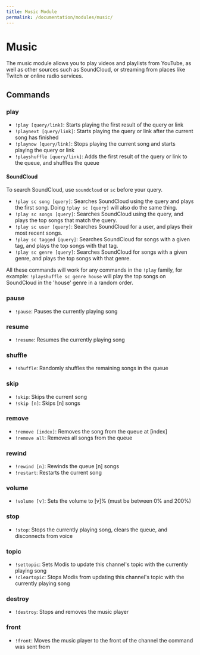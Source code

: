 ```yaml
---
title: Music Module
permalink: /documentation/modules/music/
---
```

# Music

The music module allows you to play videos and playlists from YouTube, as well as other sources such as SoundCloud, or streaming from places like Twitch or online radio services.

## Commands

### play

- `!play [query/link]`: Starts playing the first result of the query or link
- `!playnext [query/link]`: Starts playing the query or link after the current song has finished
- `!playnow [query/link]`: Stops playing the current song and starts playing the query or link
- `!playshuffle [query/link]`: Adds the first result of the query or link to the queue, and shuffles the queue

#### SoundCloud

To search SoundCloud, use `soundcloud` or `sc` before your query.

- `!play sc song [query]`: Searches SoundCloud using the query and plays the first song. Doing `!play sc [query]` will also do the same thing.
- `!play sc songs [query]`: Searches SoundCloud using the query, and plays the top songs that match the query.
- `!play sc user [query]`: Searches SoundCloud for a user, and plays their most recent songs.
- `!play sc tagged [query]`: Searches SoundCloud for songs with a given tag, and plays the top songs with that tag.
- `!play sc genre [query]`: Searches SoundCloud for songs with a given genre, and plays the top songs with that genre.

All these commands will work for any commands in the `!play` family, for example: `!playshuffle sc genre house` will play the top songs on SoundCloud in the 'house' genre in a random order.

### pause

- `!pause`: Pauses the currently playing song

### resume

- `!resume`: Resumes the currently playing song

### shuffle

- `!shuffle`: Randomly shuffles the remaining songs in the queue

### skip

- `!skip`: Skips the current song
- `!skip [n]`: Skips [n] songs

### remove

- `!remove [index]`: Removes the song from the queue at [index]
- `!remove all`: Removes all songs from the queue

### rewind

- `!rewind [n]`: Rewinds the queue [n] songs
- `!restart`: Restarts the current song

### volume

- `!volume [v]`: Sets the volume to [v]% (must be between 0% and 200%)

### stop

- `!stop`: Stops the currently playing song, clears the queue, and disconnects from voice

### topic

- `!settopic`: Sets Modis to update this channel's topic with the currently playing song
- `!cleartopic`: Stops Modis from updating this channel's topic with the currently playing song

### destroy

- `!destroy`: Stops and removes the music player

### front

- `!front`: Moves the music player to the front of the channel the command was sent from
